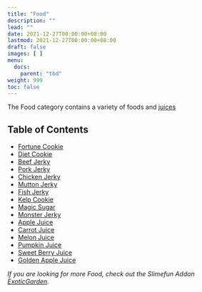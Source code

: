 ```yaml
---
title: "Food"
description: ""
lead: ""
date: 2021-12-27T00:00:00+08:00
lastmod: 2021-12-27T00:00:00+08:00
draft: false
images: [ ]
menu:
  docs:
    parent: "tbd"
weight: 999
toc: false
---
```


The Food category contains a variety of foods and [juices](/docs/slimefun/juices)

## Table of Contents

* [Fortune Cookie](/docs/slimefun/fortune-cookie)
* [Diet Cookie](/docs/slimefun/diet-cookie)
* [Beef Jerky](/docs/slimefun/meat-jerky)
* [Pork Jerky](/docs/slimefun/meat-jerky)
* [Chicken Jerky](/docs/slimefun/meat-jerky)
* [Mutton Jerky](/docs/slimefun/meat-jerky)
* [Fish Jerky](/docs/slimefun/meat-jerky)
* [Kelp Cookie](/docs/slimefun/kelp-cookie)
* [Magic Sugar](/docs/slimefun/magic-sugar)
* [Monster Jerky](/docs/slimefun/monster-jerky)
* [Apple Juice](/docs/slimefun/juices)
* [Carrot Juice](/docs/slimefun/juices)
* [Melon Juice](/docs/slimefun/juices)
* [Pumpkin Juice](/docs/slimefun/juices)
* [Sweet Berry Juice](/docs/slimefun/juices)
* [Golden Apple Juice](/docs/slimefun/juices)

*If you are looking for more Food, check out the Slimefun Addon [ExoticGarden](/docs/slimefun/addons#official-addons).*
